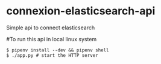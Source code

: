 # connexion-elasticsearch-api
Simple api to connect elasticsearch

#To run this api in local linux system

    $ pipenv install --dev && pipenv shell
    $ ./app.py # start the HTTP server
